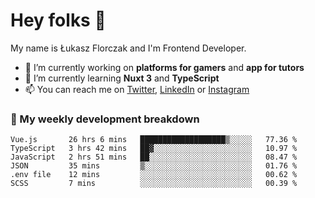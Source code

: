 # Hey folks 👋

My name is Łukasz Florczak and I'm Frontend Developer. 

- 🔭 I’m currently working on **platforms for gamers** and **app for tutors**
- 🌱 I’m currently learning **Nuxt 3** and **TypeScript**
- 📫 You can reach me on [Twitter](https://twitter.com/lukaszflorczak), [LinkedIn](https://pl.linkedin.com/in/lukasz-florczak) or [Instagram](https://instagram.com/lukaszflorczak)


### 🧮 My weekly development breakdown

<!--START_SECTION:waka-->

```text
Vue.js       26 hrs 6 mins   ███████████████████▒░░░░░   77.36 %
TypeScript   3 hrs 42 mins   ██▓░░░░░░░░░░░░░░░░░░░░░░   10.97 %
JavaScript   2 hrs 51 mins   ██░░░░░░░░░░░░░░░░░░░░░░░   08.47 %
JSON         35 mins         ▒░░░░░░░░░░░░░░░░░░░░░░░░   01.76 %
.env file    12 mins         ░░░░░░░░░░░░░░░░░░░░░░░░░   00.62 %
SCSS         7 mins          ░░░░░░░░░░░░░░░░░░░░░░░░░   00.39 %
```

<!--END_SECTION:waka-->

<!--
**lukaszflorczak/lukaszflorczak** is a ✨ _special_ ✨ repository because its `README.md` (this file) appears on your GitHub profile.

Here are some ideas to get you started:

- 🔭 I’m currently working on ...
- 🌱 I’m currently learning ...
- 👯 I’m looking to collaborate on ...
- 🤔 I’m looking for help with ...
- 💬 Ask me about ...
- 📫 How to reach me: ...
- 😄 Pronouns: ...
- ⚡ Fun fact: ...
-->
